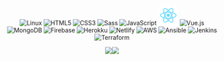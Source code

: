 <div align="center">
<p align="center">
    <img alt="Linux" width="45px" src="http://pngimg.com/uploads/linux/linux_PNG42.png">
    <img alt="HTML5" width="46px" src="https://cdn.pixabay.com/photo/2017/08/05/11/16/logo-2582748_1280.png">
    <img alt="CSS3" width="46px" src="https://cdn.pixabay.com/photo/2017/08/05/11/16/logo-2582747_960_720.png">
    <img alt="Sass" width="46px" src="https://andrewsmithdeveloper.com/img/sass-new.4c1dd90f.png">
    <img alt="JavaScript" width="43px" src="https://cdn.iconscout.com/icon/free/png-512/javascript-2752148-2284965.png">
    <img alt="React" width="46px" src="https://raw.githubusercontent.com/github/explore/80688e429a7d4ef2fca1e82350fe8e3517d3494d/topics/react/react.png">
    <img alt="Vue.js" width="45px" src="https://cdn.iconscout.com/icon/free/png-256/vuejs-3-1175070.png">
    <img alt="MongoDB" width="46px" src="https://img.icons8.com/color/452/mongodb.png">
    <img alt="Firebase" width="34px" src="https://firebase.google.com/downloads/brand-guidelines/PNG/logo-logomark.png">
    <img alt="Herokku" width="44px" src="https://www.pngrepo.com/png/303683/180/heroku-logo.png">
    <img alt="Netlify" width="47px" src="https://www.netlify.com/img/press/logos/logomark.png">
    <img alt="AWS" width="42px" src="https://www.consoleconnect.com/wp-content/uploads/2019/07/amazon-web-services-cloud.svg">
    <img alt="Ansible" width="47px" src="https://miro.medium.com/max/432/1*w0iIGUfsxNXvUBKqrC_uSA.png">
    <img alt="Jenkins" width="35px" src="https://upload.wikimedia.org/wikipedia/commons/thumb/e/e9/Jenkins_logo.svg/1200px-Jenkins_logo.svg.png">
    <img alt="Terraform" width="47px" src="https://www.terraform.io/assets/images/og-image-8b3e4f7d.png">
</p>

  <img width="54%"
    src="https://github-readme-stats.vercel.app/api?username=hulchenko&show_icons=true&theme=react"
  /><img width="45%"
    src="https://github-readme-stats.vercel.app/api/top-langs/?username=hulchenko&layout=compact&&theme=react"
  />
</div>
